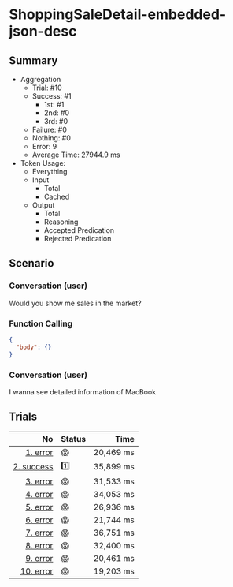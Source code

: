 # ShoppingSaleDetail-embedded-json-desc
## Summary
  - Aggregation
    - Trial: #10
    - Success: #1
      - 1st: #1
      - 2nd: #0
      - 3rd: #0
    - Failure: #0
    - Nothing: #0
    - Error: 9
    - Average Time: 27944.9 ms
  - Token Usage:
    - Everything
    - Input
      - Total
      - Cached
    - Output
      - Total
      - Reasoning
      - Accepted Predication
      - Rejected Predication

## Scenario
### Conversation (user)
Would you show me sales in the market?

### Function Calling
```json
{
  "body": {}
}
```

### Conversation (user)
I wanna see detailed information of MacBook

## Trials
No | Status | Time
---:|:-------|------:
[1. error](./trials/1.error.json) | 😱 | 20,469 ms
[2. success](./trials/2.success.json) | 1️⃣ | 35,899 ms
[3. error](./trials/3.error.json) | 😱 | 31,533 ms
[4. error](./trials/4.error.json) | 😱 | 34,053 ms
[5. error](./trials/5.error.json) | 😱 | 26,936 ms
[6. error](./trials/6.error.json) | 😱 | 21,744 ms
[7. error](./trials/7.error.json) | 😱 | 36,751 ms
[8. error](./trials/8.error.json) | 😱 | 32,400 ms
[9. error](./trials/9.error.json) | 😱 | 20,461 ms
[10. error](./trials/10.error.json) | 😱 | 19,203 ms
